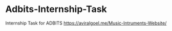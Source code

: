 # Adbits-Internship-Task
Internship Task for ADBITS
https://aviralgoel.me/Music-Intruments-Website/
